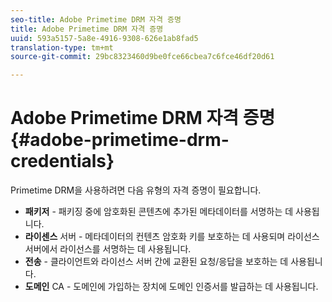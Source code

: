 ```yaml
---
seo-title: Adobe Primetime DRM 자격 증명
title: Adobe Primetime DRM 자격 증명
uuid: 593a5157-5a8e-4916-9308-626e1ab8fad5
translation-type: tm+mt
source-git-commit: 29bc8323460d9be0fce66cbea7c6fce46df20d61

---
```



# Adobe Primetime DRM 자격 증명{#adobe-primetime-drm-credentials}

Primetime DRM을 사용하려면 다음 유형의 자격 증명이 필요합니다.

* **패키저** - 패키징 중에 암호화된 콘텐츠에 추가된 메타데이터를 서명하는 데 사용됩니다.
* **라이센스** 서버 - 메타데이터의 컨텐츠 암호화 키를 보호하는 데 사용되며 라이선스 서버에서 라이선스를 서명하는 데 사용됩니다.
* **전송** - 클라이언트와 라이선스 서버 간에 교환된 요청/응답을 보호하는 데 사용됩니다.
* **도메인** CA - 도메인에 가입하는 장치에 도메인 인증서를 발급하는 데 사용됩니다.

